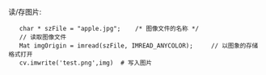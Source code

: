 读/存图片:

       char * szFile = "apple.jpg";    /* 图像文件的名称 */  
       // 读取图像文件
       Mat imgOrigin = imread(szFile, IMREAD_ANYCOLOR);     // 以图象的存储格式打开  
       cv.imwrite('test.png',img)  # 写入图片
